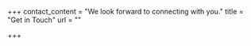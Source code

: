 +++
contact_content = "We look forward to connecting with you."
title = "Get in Touch"
url = ""

+++
